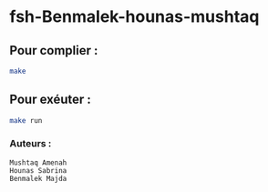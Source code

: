 # fsh-Benmalek-hounas-mushtaq

## Pour complier : 

``` bash 
make 
```
## Pour exéuter :

```bash 
make run
```




### Auteurs : 
    Mushtaq Amenah 
    Hounas Sabrina 
    Benmalek Majda